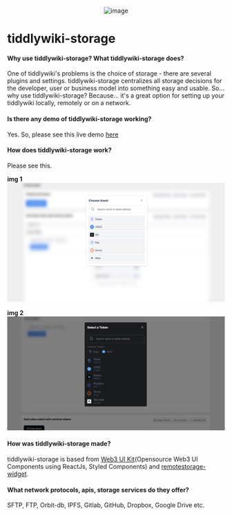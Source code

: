 <p align="center">
 <img src="https://user-images.githubusercontent.com/123137817/213959049-8438046f-e946-4d49-ba9d-c9b5eb8376ad.png" alt="image">
</p>

# tiddlywiki-storage

#### Why use tiddlywiki-storage? What tiddlywiki-storage does?
One of tiddlywiki's problems is the choice of storage - there are several plugins and settings. tiddlywiki-storage centralizes all storage decisions for the developer, user or business model into something easy and usable. So... why use tiddlywiki-storage? Because... it's a great option for setting up your tiddlywiki locally, remotely or on a network.

#### Is there any demo of tiddlywiki-storage working?
Yes. So, please see this live demo [here](https://tiddlywiki-storage.netlify.app/)

#### How does tiddlywiki-storage work?
Please see this.

**img 1**
![image](./screenshot/example1.png)

**img 2**
![image](./screenshot/example2.png)

#### How was tiddlywiki-storage made?
tiddlywiki-storage is based from [Web3 UI Kit](https://github.com/devzstudio/Web3UIKit/)(Opensource Web3 UI Components using ReactJs, Styled Components) and [remotestorage-widget](https://github.com/remotestorage/remotestorage-widget). 

#### What network protocols, apis, storage services do they offer?
SFTP, FTP, Orbit-db, IPFS, Gitlab, GitHub, Dropbox, Google Drive etc.
